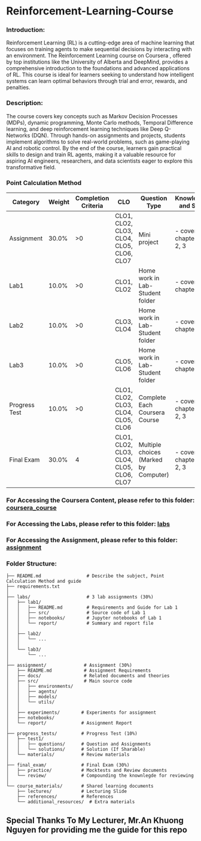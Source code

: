 # Reinforcement-Learning-Course

### Introduction:
Reinforcement Learning (RL) is a cutting-edge area of machine learning that focuses on training agents to make sequential decisions by interacting with an environment. The Reinforcement Learning course on Coursera , offered by top institutions like the University of Alberta and DeepMind, provides a comprehensive introduction to the foundations and advanced applications of RL. This course is ideal for learners seeking to understand how intelligent systems can learn optimal behaviors through trial and error, rewards, and penalties.

### Description:
The course covers key concepts such as Markov Decision Processes (MDPs), dynamic programming, Monte Carlo methods, Temporal Difference learning, and deep reinforcement learning techniques like Deep Q-Networks (DQN). Through hands-on assignments and projects, students implement algorithms to solve real-world problems, such as game-playing AI and robotic control. By the end of the course, learners gain practical skills to design and train RL agents, making it a valuable resource for aspiring AI engineers, researchers, and data scientists eager to explore this transformative field.

### Point Calculation Method
| Category       | Weight  | Completion Criteria                          | CLO                                      | Question Type                     | Knowledge and Skill          |
|----------------|---------|-----------------------------------------------|------------------------------------------|-----------------------------------|------------------------------|
| Assignment     | 30.0%   | >0                                            | CLO1, CLO2, CLO3, CLO4, CLO5, CLO6, CLO7 | Mini project                      | - cover chapter 1, 2, 3      |
| Lab1           | 10.0%   | >0                                            | CLO1, CLO2                               | Home work in Lab-Student folder| - cover chapter 1            |
| Lab2           | 10.0%   | >0                                            | CLO3, CLO4                               | Home work in Lab-Student folder | - cover chapter 2            |
| Lab3           | 10.0%   | >0                                            | CLO5, CLO6                               | Home work in Lab-Student folder | - cover chapter 3            |
| Progress Test  | 10.0%   | >0                                            | CLO1, CLO2, CLO3, CLO4, CLO5, CLO6       | Complete Each Coursera Course | - cover chapter 1, 2, 3      |
| Final Exam     | 30.0%   | 4                                             | CLO1, CLO2, CLO3, CLO4, CLO5, CLO6, CLO7 | Multiple choices (Marked by Computer) | - cover chapter 1, 2, 3      |

### For Accessing the Coursera Content, please refer to this folder: [coursera_course](coursera_course)


### For Accessing the Labs, please refer to this folder: [labs](labs)


### For Accessing the Assignment, please refer to this folder: [assignment](assignment)

### Folder Structure:
```
├── README.md                 # Describe the subject, Point Calculation Method and guide
├── requirements.txt            
│
├── labs/                     # 3 lab assignments (30%)
│   ├── lab1/                 
│   │   ├── README.md         # Requirements and Guide for Lab 1
│   │   ├── src/              # Source code of Lab 1
│   │   ├── notebooks/        # Jupyter notebooks of Lab 1
│   │   └── report/           # Summary and report file
│   │
│   ├── lab2/
│   │   └── ...
│   │
│   └── lab3/
│       └── ...
│
├── assignment/              # Assignment (30%)
│   ├── README.md            # Assignment Requirements
│   ├── docs/                # Related documents and theories
│   ├── src/                 # Main source code
│   │   ├── environments/    
│   │   ├── agents/         
│   │   ├── models/         
│   │   └── utils/          
│   │
│   ├── experiments/        # Experiments for assignment
│   ├── notebooks/          
│   └── report/             # Assignment Report
│
├── progress_tests/         # Progress Test (10%)
│   ├── test1/              
│   │   ├── questions/      # Question and Assignments
│   │   └── solutions/      # Solution (If Sharable)
│   └── materials/          # Review materials
│
├── final_exam/             # Final Exam (30%)
│   ├── practice/           # Mocktests and Review documents
│   └── review/             # Compounding the knownlegde for reviewing
│
└── course_materials/       # Shared learning documents
    ├── lectures/           # Lecturing Slide 
    ├── references/         # References
    └── additional_resources/  # Extra materials
```

## Special Thanks To My Lecturer, Mr.An Khuong Nguyen for providing me the guide for this repo